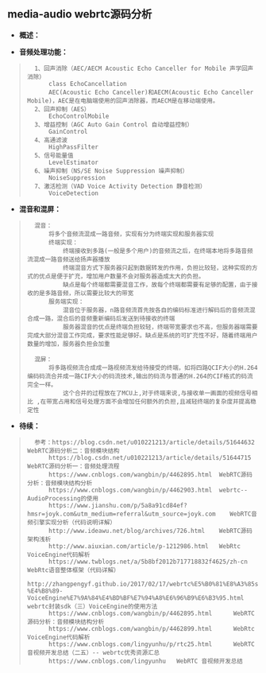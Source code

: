 ## media-audio webrtc源码分析
- **概述：**
>
>
>
>

- **音频处理功能：**
>       1、回声消除（AEC/AECM Acoustic Echo Canceller for Mobile 声学回声消除）
>           class EchoCancellation
>           AEC(Acoustic Echo Canceller)和AECM(Acoustic Echo Canceller Mobile)，AEC是在电脑端使用的回声消除器，而AECM是在移动端使用。
>       2、回声抑制（AES）
>           EchoControlMobile
>       3、增益控制（AGC Auto Gain Control 自动增益控制）
>           GainControl
>       4、高通滤波
>           HighPassFilter
>       5、信号能量值
>           LevelEstimator
>       6、噪声抑制（NS/SE Noise Suppression 噪声抑制）
>           NoiseSuppression
>       7、激活检测（VAD Voice Activity Detection 静音检测）
>           VoiceDetection
>
>

- **混音和混屏：**
>       混音：
>           将多个音频流混成一路音频，实现有分为终端实现和服务器实现
>           终端实现：
>               终端接收到多路(一般是多个用户)的音频流之后，在终端本地将多路音频流混成一路音频送给扬声器播放
>               终端混音方式下服务器只起到数据转发的作用，负担比较轻，这种实现的方式的优点是便于扩充，增加用户数量不会对服务器造成太大的负担。
>               缺点是每个终端都需要混音工作，故每个终端都需要有足够的配置，由于接收的是多路音频，所以需要比较大的带宽
>           服务端实现：
>               混音位于服务器，n路音频流首先按各自的编码标准进行解码后的音频流混合成一路，混合后的音频重新编码后发送到待接收的终端
>               服务器混音的优点是终端负担较轻，终端带宽要求也不高，但服务器端需要完成大部分混音工作完成，要求性能足够好。缺点是系统的可扩充性不好，随着终端用户数量的增加，服务器负担会加重
>
>       混屏：
>           将多路视频流合成成一路视频流发给待接受的终端，如将四路QCIF大小的H.264编码码流合并成一路CIF大小的码流技术,输出的码流与普通的H.264的CIF格式的码流完全一样。
>               这个合并的过程放在了MCU上,对于终端来说,与接收单一画面的视频信号相比 ,在带宽占用和信号处理方面不会增加任何额外的负担,且减轻终端的复杂度并提高稳定性
>

- **待续：**
>       参考：https://blog.csdn.net/u010221213/article/details/51644632    WebRTC源码分析二：音频模块结构
>           https://blog.csdn.net/u010221213/article/details/51644715   WebRTC源码分析一：音频处理流程
>           https://www.cnblogs.com/wangbin/p/4462895.html  WebRTC源码分析：音频模块结构分析
>           https://www.cnblogs.com/wangbin/p/4462903.html  webrtc--AudioProcessing的使用
>           https://www.jianshu.com/p/5a8a91cd84ef?hmsr=joyk.com&utm_medium=referral&utm_source=joyk.com    WebRTC音频引擎实现分析（代码说明详解）
>           http://www.ideawu.net/blog/archives/726.html    WebRTC源码架构浅析
>           http://www.aiuxian.com/article/p-1212986.html   WebRtc VoiceEngine代码解析
>           https://www.twblogs.net/a/5b8bf2012b717718832f4625/zh-cn    WebRtc语音整体框架（代码详解）
>           http://zhangpengyf.github.io/2017/02/17/webrtc%E5%B0%81%E8%A3%85sdk-%E4%B8%89-VoiceEngine%E7%9A%84%E4%BD%BF%E7%94%A8%E6%96%B9%E6%B3%95.html     webrtc封装sdk（三）VoiceEngine的使用方法
>           https://www.cnblogs.com/wangbin/p/4462895.html      WebRTC源码分析：音频模块结构分析
>           https://www.cnblogs.com/wangbin/p/4462899.html      WebRtc VoiceEngine代码解析
>           https://www.cnblogs.com/lingyunhu/p/rtc25.html      WebRTC 音视频开发总结（二五）-- webrtc优秀资源汇总
>           https://www.cnblogs.com/lingyunhu   WebRTC 音视频开发总结
>
>
>
>
